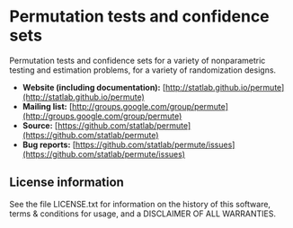 # Permutation tests and confidence sets

Permutation tests and confidence sets for a variety of nonparametric
testing and estimation problems, for a variety of randomization designs.

- **Website (including documentation):** [http://statlab.github.io/permute](http://statlab.github.io/permute)
- **Mailing list:** [http://groups.google.com/group/permute](http://groups.google.com/group/permute)
- **Source:** [https://github.com/statlab/permute](https://github.com/statlab/permute)
- **Bug reports:** [https://github.com/statlab/permute/issues](https://github.com/statlab/permute/issues)

## License information

See the file LICENSE.txt for information on the history of this software, terms
& conditions for usage, and a DISCLAIMER OF ALL WARRANTIES.
